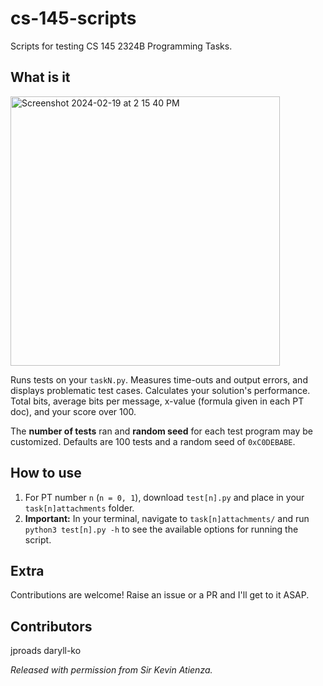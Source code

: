 # cs-145-scripts

Scripts for testing CS 145 2324B Programming Tasks. 

## What is it
<img width="431" alt="Screenshot 2024-02-19 at 2 15 40 PM" src="https://github.com/jproads/cs-145-scripts/assets/93178783/f9f6c2b5-5523-4248-a84f-520284c3a37b">

Runs tests on your `taskN.py`. Measures time-outs and output errors, and displays problematic test cases. Calculates your solution's performance. Total bits, average bits per message, x-value (formula given in each PT doc), and your score over 100.

The **number of tests** ran and **random seed** for each test program may be customized. Defaults are 100 tests and a random seed of `0xC0DEBABE`.

## How to use
1. For PT number `n` (`n = 0, 1`), download `test[n].py` and place in your `task[n]attachments` folder.
2. **Important:** In your terminal, navigate to `task[n]attachments/` and run `python3 test[n].py -h` to see the available options for running the script.

## Extra
Contributions are welcome! Raise an issue or a PR and I'll get to it ASAP.

## Contributors
jproads
daryll-ko

*Released with permission from Sir Kevin Atienza.*
